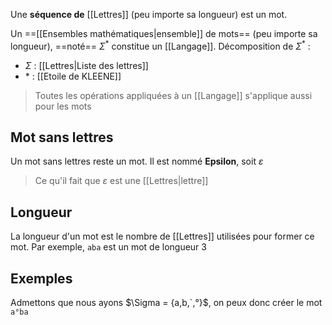 Une **séquence de** [[Lettres]] (peu importe sa longueur) est un mot.

Un ==[[Ensembles mathématiques|ensemble]] de mots== (peu importe sa longueur), ==noté== $\Sigma^{*}$ constitue un [[Langage]].
Décomposition de $\Sigma^{*}$ :
- $\Sigma$ : [[Lettres|Liste des lettres]]
- $*$ : [[Etoile de KLEENE]]

> Toutes les opérations appliquées à un [[Langage]] s'applique aussi pour les mots
## Mot sans lettres
Un mot sans lettres reste un mot. Il est nommé **Epsilon**, soit $\varepsilon$
> Ce qu'il fait que $\varepsilon$ est une [[Lettres|lettre]]
## Longueur
La longueur d'un mot est le nombre de [[Lettres]] utilisées pour former ce mot.
Par exemple, `aba` est un mot de longueur $3$
## Exemples
Admettons que nous ayons $\Sigma = {a,b,`,°}$, on peux donc créer le mot `a°ba`